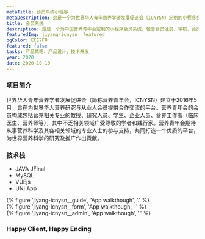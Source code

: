 ```yaml
---
metaTitle: 会员系统小程序
metaDescription: 这是一个为世界华人青年营养学者发展促进会（ICNYSN）定制的小程序会员系统
title: 会员系统
description: 这是一个为中国营养青年会定制的小程序会员系统，包含会员注册、审核、会员证书功能
featuredImg: jiyang-icnysn__featured
bgColor: ECE7F0
featured: false
tasks: 产品策略、产品设计、技术开发
year: 2020
date: 2020-10-10
---
```


<div class="col-start-3 col-end-9">

### 项目简介

世界华人青年营养学者发展促进会（简称营养青年会，ICNYSN）建立于2016年5月，旨在为世界华人营养研究与从业人会员提供合作交流的平台。营养青年会的会员构成包括营养相关专业的教授、研究人员、学生、企业人员、营养工作者（临床医生、营养师等），其中不乏相关领域广受尊敬的学者和践行家。营养青年会期待从事营养科学及其各相关领域的专业人士的参与支持，共同打造一个优质的平台，为世界营养科学的研究及推广作出贡献。


</div>
<div class="col-start-3 col-end-9">

### 技术栈

- JAVA JFinal
- MySQL
- VUEjs
- UNI App

</div>

<div class="col-start-2 col-end-10">
{% figure 'jiyang-icnysn__guide', 'App walkthough', '.' %}
</div>
<div class="col-start-2 col-end-10">
{% figure 'jiyang-icnysn__form', 'App walkthough', '' %}
</div>
<div class="col-start-2 col-end-10">
{% figure 'jiyang-icnysn__admin', 'App walkthough', '.' %}
</div>
<div class="col-start-3 col-end-9">

### Happy Client, Happy Ending

</div>
